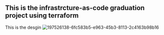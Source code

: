 ## This is the infrastrcture-as-code graduation project using terraform 

This is the desgin
![197526138-6fc583b5-e963-45b3-8113-2c4163b98b16](https://user-images.githubusercontent.com/52472369/219185177-07341979-d06b-4367-8e03-11d3b821f6f7.jpg)
